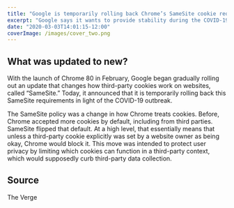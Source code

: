 ```yaml
---
title: "Google is temporarily rolling back Chrome’s SameSite cookie requirements"
excerpt: "Google says it wants to provide stability during the COVID-19 outbreak"
date: "2020-03-03T14:01:15-12:00"
coverImage: /images/cover_two.png
---
```


## What was updated to new?

With the launch of Chrome 80 in February, Google began gradually rolling out an update that changes how third-party cookies work on websites, called “SameSite.” Today, it announced that it is temporarily rolling back this SameSite requirements in light of the COVID-19 outbreak.

The SameSite policy was a change in how Chrome treats cookies. Before, Chrome accepted more cookies by default, including from third parties. SameSite flipped that default. At a high level, that essentially means that unless a third-party cookie explicitly was set by a website owner as being okay, Chrome would block it. This move was intended to protect user privacy by limiting which cookies can function in a third-party context, which would supposedly curb third-party data collection.

## Source

The Verge

